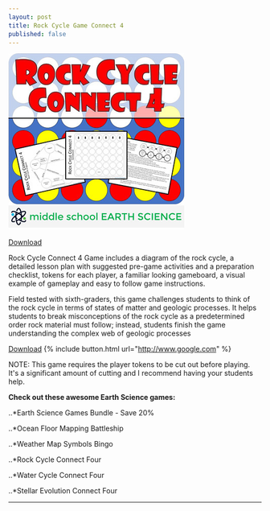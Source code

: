 ```yaml
---
layout: post
title: Rock Cycle Game Connect 4
published: false
---
```


![Rock Cycle Game Connect 4](/images/rcgc4banner.jpeg "Rock Cycle Game Connect 4")

[Download](https://www.teacherspayteachers.com/Product/Rock-Cycle-Game-Connect-4-3439695 "Download")

Rock Cycle Connect 4 Game includes a diagram of the rock cycle, a detailed lesson plan with suggested pre-game activities and a preparation checklist, tokens for each player, a familiar looking gameboard, a visual example of gameplay and easy to follow game instructions.

Field tested with sixth-graders, this game challenges students to think of the rock cycle in terms of states of matter and geologic processes. It helps students to break misconceptions of the rock cycle as a predetermined order rock material must follow; instead, students finish the game understanding the complex web of geologic processes

[Download](https://www.teacherspayteachers.com/Product/Rock-Cycle-Game-Connect-4-3439695 "Download")
{% include button.html url="http://www.google.com" %}

NOTE: This game requires the player tokens to be cut out before playing. It's a significant amount of cutting and I recommend having your students help.

**Check out these awesome Earth Science games:**

..*Earth Science Games Bundle - Save 20%

..*Ocean Floor Mapping Battleship

..*Weather Map Symbols Bingo

..*Rock Cycle Connect Four

..*Water Cycle Connect Four

..*Stellar Evolution Connect Four

---
